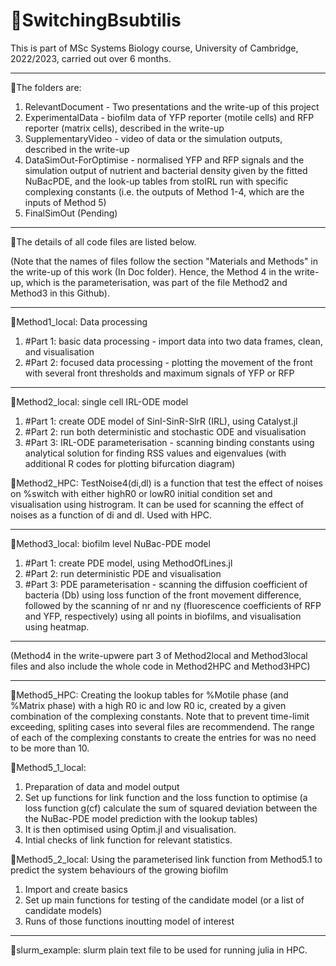 # 🦠SwitchingBsubtilis

This is part of MSc Systems Biology course, University of Cambridge, 2022/2023, carried out over 6 months.
____________________________________________________ 

🦠The folders are:

1. RelevantDocument - Two presentations and the write-up of this project
2. ExperimentalData - biofilm data of YFP reporter (motile cells) and RFP reporter (matrix cells), described in the write-up
3. SupplementaryVideo - video of data or the simulation outputs, described in the write-up
4. DataSimOut-ForOptimise - normalised YFP and RFP signals and the simulation output of nutrient and bacterial density given by the fitted NuBacPDE, and the look-up tables from stoIRL run with specific complexing constants (i.e. the outputs of Method 1-4, which are the inputs of Method 5)
5. FinalSimOut  (Pending)
____________________________________________________

🦠The details of all code files are listed below.

(Note that the names of files follow the section "Materials and Methods" in the write-up of this work (In Doc folder). Hence, the Method 4 in the write-up, which is the parameterisation, was part of the file Method2 and Method3 in this Github). 
____________________________________________________
🧫Method1_local: Data processing 
1. #Part 1: basic data processing - import data into two data frames, clean, and visualisation 
2. #Part 2: focused data processing - plotting the movement of the front with several front thresholds and maximum signals of YFP or RFP
____________________________________________________
🧫Method2_local: single cell IRL-ODE model
1. #Part 1: create ODE model of SinI-SinR-SlrR (IRL), using Catalyst.jl
2. #Part 2: run both deterministic and stochastic ODE and visualisation
3. #Part 3: IRL-ODE parameterisation - scanning binding constants using analytical solution for finding RSS values and eigenvalues (with additional R codes for plotting bifurcation diagram) 

🧫Method2_HPC: TestNoise4(di,dl) is a function that test the effect of noises on %switch with either highR0 or lowR0 initial condition set and visualisation using histrogram. It can be used for scanning the effect of noises as a function of di and dl. Used with HPC.  
____________________________________________________
🧫Method3_local: biofilm level NuBac-PDE model
1. #Part 1: create PDE model, using MethodOfLines.jl
2. #Part 2: run deterministic PDE and visualisation
3. #Part 3: PDE parameterisation - scanning the diffusion coefficient of bacteria (Db) using loss function of the front movement difference, followed by the scanning of nr and ny (fluorescence coefficients of RFP and YFP, respectively) using all points in biofilms, and visualisation using heatmap.
____________________________________________________
(Method4 in the write-upwere part 3 of Method2local and Method3local files and also include the whole code in Method2HPC and Method3HPC)
____________________________________________________
🧫Method5_HPC: Creating the lookup tables for %Motile phase (and %Matrix phase) with a high R0 ic and low R0 ic, created by a given combination of the complexing constants. Note that to prevent time-limit exceeding, spliting cases into several files are recommendend. The range of each of the complexing constants to create the entries for was no need to be more than 10.

🧫Method5_1_local: 
1. Preparation of data and model output
2. Set up functions for link function and the loss function to optimise (a loss function g(cf) calculate the sum of squared deviation between the the NuBac-PDE model prediction with the lookup tables)
3. It is then optimised using Optim.jl and visualisation.
4. Intial checks of link function for relevant statistics.

🧫Method5_2_local: Using the parameterised link function from Method5.1 to predict the system behaviours of the growing biofilm 
1. Import and create basics
2. Set up main functions for testing of the candidate model (or a list of candidate models)
3. Runs of those functions inoutting model of interest
____________________________________________________

🧫slurm_example: slurm plain text file to be used for running julia in HPC.

